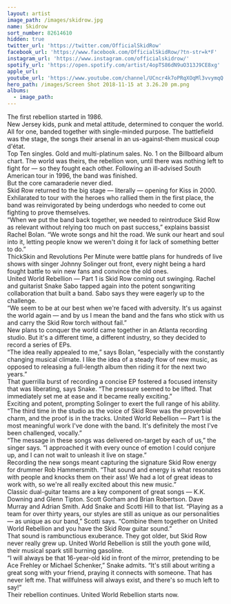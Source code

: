 ```yaml
---
layout: artist
image_path: /images/skidrow.jpg
name: Skidrow
sort_number: 82614610
hidden: true
twitter_url: 'https://twitter.com/OfficialSkidRow'
facebook_url: 'https://www.facebook.com/OfficialSkidRow/?tn-str=k*F'
instagram_url: 'https://www.instagram.com/officialskidrow/'
spotify_url: 'https://open.spotify.com/artist/4opTS86dN9uO313J9CE8xg'
apple_url:
youtube_url: 'https://www.youtube.com/channel/UCncr4k7oPRqXOqMl3vvymqQ'
hero_path: /images/Screen Shot 2018-11-15 at 3.26.20 pm.png
albums:
  - image_path:
---
```


The first rebellion started in 1986.<br>New Jersey kids, punk and metal attitude, determined to conquer the world. All for one, banded together with single-minded purpose. The battlefield was the stage, the songs their arsenal in an us-against-them musical coup d'état.<br>Top Ten singles. Gold and multi-platinum sales. No. 1 on the Billboard album chart. The world was theirs, the rebellion won, until there was nothing left to fight for — so they fought each other. Following an ill-advised South American tour in 1996, the band was finished.<br>But the core camaraderie never died.<br>Skid Row returned to the big stage — literally — opening for Kiss in 2000. Exhilarated to tour with the heroes who rallied them in the first place, the band was reinvigorated by being underdogs who needed to come out fighting to prove themselves.<br>“When we put the band back together, we needed to reintroduce Skid Row as relevant without relying too much on past success,” explains bassist Rachel Bolan. “We wrote songs and hit the road. We sunk our heart and soul into it, letting people know we weren't doing it for lack of something better to do.”<br>ThickSkin and Revolutions Per Minute were battle plans for hundreds of live shows with singer Johnny Solinger out front, every night being a hard fought battle to win new fans and convince the old ones.<br>United World Rebellion — Part 1 is Skid Row coming out swinging. Rachel and guitarist Snake Sabo tapped again into the potent songwriting collaboration that built a band. Sabo says they were eagerly up to the challenge.<br>“We seem to be at our best when we're faced with adversity. It's us against the world again — and by us I mean the band and the fans who stick with us and carry the Skid Row torch without fail.”<br>New plans to conquer the world came together in an Atlanta recording studio. But it's a different time, a different industry, so they decided to record a series of EPs.<br>“The idea really appealed to me,” says Bolan, “especially with the constantly changing musical climate. I like the idea of a steady flow of new music, as opposed to releasing a full-length album then riding it for the next two years.”<br>That guerrilla burst of recording a concise EP fostered a focused intensity that was liberating, says Snake. “The pressure seemed to be lifted. That immediately set me at ease and it became really exciting.”<br>Exciting and potent, prompting Solinger to exert the full range of his ability. “The third time in the studio as the voice of Skid Row was the proverbial charm, and the proof is in the tracks. United World Rebellion — Part 1 is the most meaningful work I've done with the band. It's definitely the most I've been challenged, vocally.”<br>“The message in these songs was delivered on-target by each of us,” the singer says. “I approached it with every ounce of emotion I could conjure up, and I can not wait to unleash it live on stage.”<br>Recording the new songs meant capturing the signature Skid Row energy for drummer Rob Hammersmith. “That sound and energy is what resonates with people and knocks them on their ass! We had a lot of great ideas to work with, so we're all really excited about this new music.”<br>Classic dual-guitar teams are a key component of great songs — K.K. Downing and Glenn Tipton. Scott Gorham and Brian Robertson. Dave Murray and Adrian Smith. Add Snake and Scotti Hill to that list. “Playing as a team for over thirty years, our styles are still as unique as our personalities — as unique as our band,” Scotti says. “Combine them together on United World Rebellion and you have the Skid Row guitar sound.”<br>That sound is rambunctious exuberance. They got older, but Skid Row never really grew up. United World Rebellion is still the youth gone wild, their musical spark still burning gasoline.<br>“I will always be that 16-year-old kid in front of the mirror, pretending to be Ace Frehley or Michael Schenker,” Snake admits. “It's still about writing a great song with your friend, praying it connects with someone. That has never left me. That willfulness will always exist, and there's so much left to say!”<br>Their rebellion continues. United World Rebellion starts now.